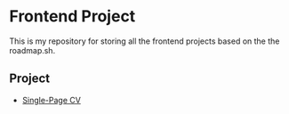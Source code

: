 # Frontend Project
This is my repository for storing all the frontend projects based on the the roadmap.sh.

## Project
- [Single-Page CV](https://roadmap.sh/projects/single-page-cv)
